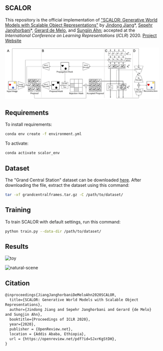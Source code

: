 ## SCALOR

This repository is the official implementation of ["SCALOR: Generative World Models with Scalable Object Representations"](https://arxiv.org/abs/1910.02384) by [Jindong Jiang](https://www.jindongjiang.me)\*, [Sepehr Janghorbani](http://janghorbani.net)\*, [Gerard de Melo](http://gerard.demelo.org), and [Sungjin Ahn](https://sungjinahn.com/); accepted at the *International Conference on Learning Representations* (*ICLR*) 2020. [Project Website](https://sites.google.com/view/scalor/home)

![Architecture](./figures/architecture.png)


## Requirements

To install requirements:

```bash
conda env create -f environment.yml
```

To activate:

```bash
conda activate scalor_env
```

## Dataset

The "Grand Central Station" dataset can be downloaded [here](https://bit.ly/36tckTa). After downloading the file, extract the dataset using this command:

```bash
tar -xf grandcentralframes.tar.gz -C /path/to/dataset/
```



## Training

To train SCALOR with default settings, run this command:

```bash
python train.py --data-dir /path/to/dataset/
```



## Results

![toy](./figures/toy.gif)

![natural-scene](./figures/natural-scene.gif)



## Citation

```
@inproceedings{JiangJanghorbaniDeMeloAhn2020SCALOR,
  title={SCALOR: Generative World Models with Scalable Object Representations},
  author={Jindong Jiang and Sepehr Janghorbani and Gerard {de Melo} and Sungjin Ahn},
  booktitle={Proceedings of ICLR 2020},
  year={2020},
  publisher = {OpenReview.net},
  location = {Addis Ababa, Ethiopia},
  url = {https://openreview.net/pdf?id=SJxrKgStDH},
}
```

